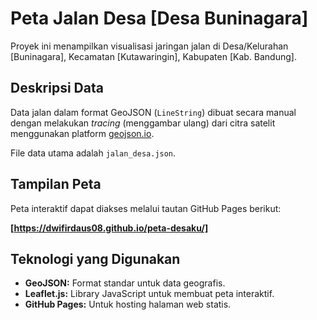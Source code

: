 # Peta Jalan Desa [Desa Buninagara]

Proyek ini menampilkan visualisasi jaringan jalan di Desa/Kelurahan [Buninagara], Kecamatan [Kutawaringin], Kabupaten [Kab. Bandung].

## Deskripsi Data

Data jalan dalam format GeoJSON (`LineString`) dibuat secara manual dengan melakukan _tracing_ (menggambar ulang) dari citra satelit menggunakan platform [geojson.io](http://geojson.io).

File data utama adalah `jalan_desa.json`.

## Tampilan Peta

Peta interaktif dapat diakses melalui tautan GitHub Pages berikut:

**[https://dwifirdaus08.github.io/peta-desaku/]**

## Teknologi yang Digunakan

- **GeoJSON:** Format standar untuk data geografis.
- **Leaflet.js:** Library JavaScript untuk membuat peta interaktif.
- **GitHub Pages:** Untuk hosting halaman web statis.

